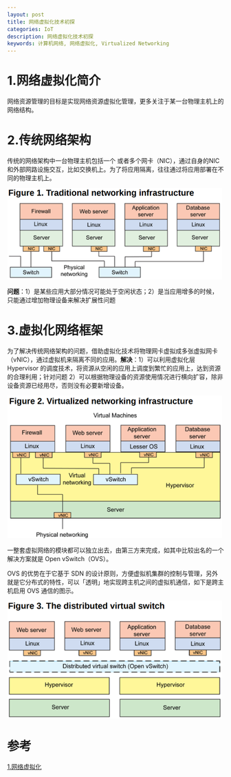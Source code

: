```yaml
---
layout: post
title: 网络虚拟化技术初探
categories: IoT
description: 网络虚拟化技术初探
keywords: 计算机网络, 网络虚拟化, Virtualized Networking
---
```


# 1.网络虚拟化简介

网络资源管理的目标是实现网络资源虚拟化管理，更多关注于某一台物理主机上的网络结构。

# 2.传统网络架构 

传统的网络架构中一台物理主机包括一个 或者多个网卡（NIC），通过自身的NIC和外部网路设施交互，比如交换机上。为了将应用隔离，往往通过将应用部署在不同的物理主机上。

<img src="/images/posts/2019-10-08-Virtualized-Networking/Traditional_Network.png" width="500" alt="传统网络" />

**问题**：1）是某些应用大部分情况可能处于空闲状态；2）是当应用增多的时候，只能通过增加物理设备来解决扩展性问题

# 3.虚拟化网络框架

为了解决传统网络架构的问题，借助虚拟化技术将物理网卡虚拟成多张虚拟网卡（vNIC），通过虚拟机来隔离不同的应用。**解决**：1）可以利用虚拟化层 Hypervisor 的调度技术，将资源从空闲的应用上调度到繁忙的应用上，达到资源的合理利用；针对问题 2）可以根据物理设备的资源使用情况进行横向扩容，除非设备资源已经用尽，否则没有必要新增设备。

<img src="/images/posts/2019-10-08-Virtualized-Networking/Virtualized_Networking_Instructure.png" width="500" alt="虚拟化网络架构" />

一整套虚拟网络的模块都可以独立出去，由第三方来完成，如其中比较出名的一个解决方案就是 Open vSwitch（OVS）。

OVS 的优势在于它基于 SDN 的设计原则，方便虚拟机集群的控制与管理，另外就是它分布式的特性，可以「透明」地实现跨主机之间的虚拟机通信，如下是跨主机启用 OVS 通信的图示。

<img src="/images/posts/2019-10-08-Virtualized-Networking/Distributed_Virtual_Switch.png" width="500" alt="分布式虚拟交换机" />



# 参考

[1.网络虚拟化](https://www.cnblogs.com/bakari/p/8037105.html)




